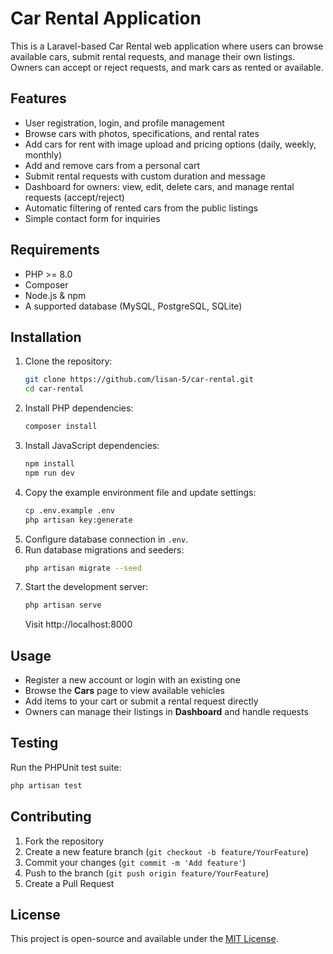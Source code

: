 # Car Rental Application

This is a Laravel-based Car Rental web application where users can browse available cars, submit rental requests, and manage their own listings. Owners can accept or reject requests, and mark cars as rented or available.

## Features
- User registration, login, and profile management
- Browse cars with photos, specifications, and rental rates
- Add cars for rent with image upload and pricing options (daily, weekly, monthly)
- Add and remove cars from a personal cart
- Submit rental requests with custom duration and message
- Dashboard for owners: view, edit, delete cars, and manage rental requests (accept/reject)
- Automatic filtering of rented cars from the public listings
- Simple contact form for inquiries

## Requirements
- PHP >= 8.0
- Composer
- Node.js & npm
- A supported database (MySQL, PostgreSQL, SQLite)

## Installation
1. Clone the repository:
   ```bash
   git clone https://github.com/lisan-5/car-rental.git
   cd car-rental
   ```
2. Install PHP dependencies:
   ```bash
   composer install
   ```
3. Install JavaScript dependencies:
   ```bash
   npm install
   npm run dev
   ```
4. Copy the example environment file and update settings:
   ```bash
   cp .env.example .env
   php artisan key:generate
   ```
5. Configure database connection in `.env`.
6. Run database migrations and seeders:
   ```bash
   php artisan migrate --seed
   ```
7. Start the development server:
   ```bash
   php artisan serve
   ```
   Visit http://localhost:8000


## Usage
- Register a new account or login with an existing one
- Browse the **Cars** page to view available vehicles
- Add items to your cart or submit a rental request directly
- Owners can manage their listings in **Dashboard** and handle requests

## Testing
Run the PHPUnit test suite:
```bash
php artisan test
```

## Contributing
1. Fork the repository
2. Create a new feature branch (`git checkout -b feature/YourFeature`)
3. Commit your changes (`git commit -m 'Add feature'`)
4. Push to the branch (`git push origin feature/YourFeature`)
5. Create a Pull Request

## License
This project is open-source and available under the [MIT License](LICENSE).
